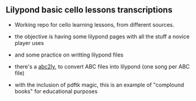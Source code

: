 ## Lilypond basic cello lessons transcriptions

- Working repo for cello learning lessons, from different sources.
- the objective is having some lilypond pages with all the stuff a novice player uses
- and some practice on writting lilypond files

- there's a [abc2ly](http://lilypond.org/doc/v2.19/Documentation/usage/invoking-abc2ly), to convert ABC files into lilypond (one song per ABC file)

- with the inclusion of pdftk magic, this is an example of "complound books" for educational purposes


